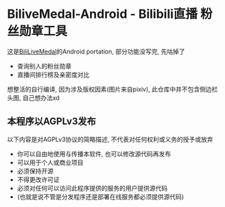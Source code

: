 # BiliveMedal-Android - Bilibili直播 粉丝勋章工具
这是[BiliLiveMedal](https://github.com/SakuraKoi/BiliLiveMedal)的Android portation, 部分功能没写完, 先咕掉了

- 查询别人的粉丝勋章
- 直播间排行榜及亲密度对比 

想整活的自行编译, 因为涉及版权因素(图片来自pixiv), 此仓库中并不包含侧边栏头图, 自己想办法xd

## 本程序以AGPLv3发布 ##
以下内容是对AGPLv3协议的简略描述, 不代表对任何权利或义务的授予或放弃
- 你可以自由地使用与传播本软件, 也可以修改源代码再发布
- 可以用于个人或商业项目
- 必须保持开源
- 不得更改许可证
- 必须对任何可以访问此程序提供的服务的用户提供源代码
- (也就是说不管是分发程序还是部署在线服务都必须提供源代码)
